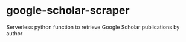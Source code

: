 # google-scholar-scraper
Serverless python function to retrieve Google Scholar publications by author
